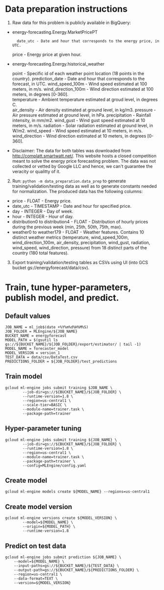 # Data preparation instructions

1. Raw data for this problem is publicly available in BigQuery:

* energy-forecasting.Energy.MarketPricePT

        date_utc - Date and hour that corresponds to the energy price, in UTC.
	price - Energy price at given hour.

* energy-forecasting.Energy.historical_weather

	point - Specific id of each weather point location (18 points in the country).
	prediction_date	- Date and hour that corresponds to the forecast, in UTC.
	wind_speed_100m - Wind speed estimated at 100 meters, in m/s.
	wind_direction_100m - Wind direction estimated at 100 meters, in degrees [0-360].	
	temperature - Ambient temperature estimated at groud level, in degrees C.	
	air_density - Air density estimated at ground level, in kg/m3.
	pressure - Air pressure estimated at ground level, in hPa.
	precipitation - Rainfall intensity, in mm/m2.
	wind_gust  - Wind gust speed estimated at 10 meters, in m/s.
	radiation - Solar radiation estimated at ground level, in W/m2.
	wind_speed - Wind speed estimated at 10 meters, in m/s.
	wind_direction - Wind direction estimated at 10 meters, in degrees [0-360].

* Disclaimer: The data for both tables was downloaded from http://complatt.smartwatt.net/. This website hosts a closed competition meant to solve the energy price forecasting problem. The data was not collected or vetted by Google LLC and hence, we can't guarantee the veracity or qualitty of it.

2. Run: ```python -m data_preparation.data_prep``` to generate training/validation/testing data as well as to generate constants needed for normalization. The produced data has the following columns:
* price - FLOAT - Energy price.
* date_utc - TIMESTAMP - Date and hour for specified price.
* day - INTEGER - Day of week.
* hour - INTEGER - Hour of day.
* distribution0 to distribution4 - FLOAT - Distribution of hourly prices during the previous week (min, 25th, 50th, 75th, max).
* weather0 to weather179 - FLOAT - Weather features. Contains 10 distinct weather metrics (temperature, wind_speed_100m, wind_direction_100m, air_density, precipitation, wind_gust, radiation, wind_speed, wind_direction, pressure) from 18 distinct parts of the country (180 total features).

3. Export training/validation/testing tables as CSVs using UI (into GCS bucket gs://energyforecast/data/csv).

# Train, tune hyper-parameters, publish model, and predict.

## Default values
```
JOB_NAME = ml_job$(date +%Y%m%d%H%M%S)
JOB_FOLDER = MLEngine/${JOB_NAME}
BUCKET_NAME = energyforecast
MODEL_PATH = $(gsutil ls gs://${BUCKET_NAME}/${JOB_FOLDER}/export/estimator/ | tail -1)
MODEL_NAME = forecaster_model
MODEL_VERSION = version_1
TEST_DATA = data/csv/DataTest.csv
PREDICTIONS_FOLDER = ${JOB_FOLDER}/test_predictions
```

## Train model
```
gcloud ml-engine jobs submit training $JOB_NAME \
        --job-dir=gs://${BUCKET_NAME}/${JOB_FOLDER} \
        --runtime-version=1.8 \
        --region=us-central1 \
        --scale-tier=BASIC \
        --module-name=trainer.task \
        --package-path=trainer
```

## Hyper-parameter tuning
```
gcloud ml-engine jobs submit training ${JOB_NAME} \
        --job-dir=gs://${BUCKET_NAME}/${JOB_FOLDER} \
        --runtime-version=1.8 \
        --region=us-central1 \
        --module-name=trainer.task \
        --package-path=trainer \
        --config=MLEngine/config.yaml
```

## Create model
```
gcloud ml-engine models create ${MODEL_NAME} --regions=us-central1
```

## Create model version
```
gcloud ml-engine versions create ${MODEL_VERSION} \
        --model=${MODEL_NAME} \
        --origin=${MODEL_PATH} \
        --runtime-version=1.8
```

## Predict on test data
```
gcloud ml-engine jobs submit prediction ${JOB_NAME} \
    --model=${MODEL_NAME} \
    --input-paths=gs://${BUCKET_NAME}/${TEST_DATA} \
    --output-path=gs://${BUCKET_NAME}/${PREDICTIONS_FOLDER} \
    --region=us-central1 \
    --data-format=TEXT \
    --version=${MODEL_VERSION}
```